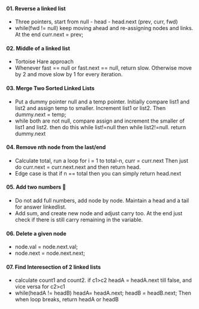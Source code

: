 #### 01. Reverse a linked list
- Three pointers, start from null - head - head.next     (prev, curr, fwd)
- while(fwd != null) keep moving ahead and re-assigning nodes and links. At the end curr.next = prev;

#### 02. Middle of a linked list
- Tortoise Hare approach
- Whenever fast == null or fast.next == null, return slow. Otherwise move by 2 and move slow by 1 for every iteration.

#### 03. Merge Two Sorted Linked Lists
- Put a dummy pointer null and a temp pointer. Initially compare list1 and list2 and assign temp to smaller. Increment list1 or list2. Then dummy.next = temp;
- while both are not null, compare assign and increment the smaller of list1 and list2. then do this while list!=null then while list2!=null. return dummy.next

#### 04. Remove nth node from the last/end
- Calculate total, run a loop for i = 1 to total-n, curr = curr.next Then just do curr.next = curr.next.next and then return head.
- Edge case is that if n == total then you can simply return head.next

#### 05. Add two numbers 🤯
- Do not add full numbers, add node by node. Maintain a head and a tail for answer linkedlist.
- Add sum, and create new node and adjust carry too. At the end just check if there is still carry remaining in the variable.

#### 06. Delete a given node
- node.val = node.next.val;
- node.next = node.next.next;

#### 07. Find Interesection of 2 linked lists
  - calculate count1 and count2. if c1>c2 headA = headA.next till false, and vice versa for c2>c1
  - while(headA != headB) headA= headA.next; headB = headB.next;     Then when loop breaks, return headA or headB
